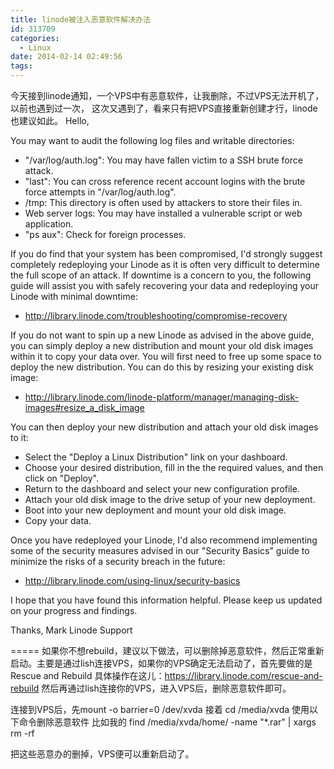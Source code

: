 ```yaml
---
title: linode被注入恶意软件解决办法
id: 313709
categories:
  - Linux
date: 2014-02-14 02:49:56
tags:
---
```


今天接到linode通知，一个VPS中有恶意软件，让我删除，不过VPS无法开机了，以前也遇到过一次， 这次又遇到了，看来只有把VPS直接重新创建才行，linode也建议如此。
Hello,

You may want to audit the following log files and writable directories: 

- "/var/log/auth.log": You may have fallen victim to a SSH brute force attack.
- "last": You can cross reference recent account logins with the brute force attempts in "/var/log/auth.log".
- /tmp: This directory is often used by attackers to store their files in.
- Web server logs: You may have installed a vulnerable script or web application. 
- "ps aux": Check for foreign processes.

If you do find that your system has been compromised, I'd strongly suggest completely redeploying your Linode as it is often very difficult to determine the full scope of an attack. If downtime is a concern to you, the following guide will assist you with safely recovering your data and redeploying your Linode with minimal downtime: 

- http://library.linode.com/troubleshooting/compromise-recovery 

If you do not want to spin up a new Linode as advised in the above guide, you can simply deploy a new distribution and mount your old disk images within it to copy your data over. You will first need to free up some space to deploy the new distribution. You can do this by resizing your existing disk image: 

- http://library.linode.com/linode-platform/manager/managing-disk-images#resize_a_disk_image

You can then deploy your new distribution and attach your old disk images to it: 

- Select the "Deploy a Linux Distribution" link on your dashboard. 
- Choose your desired distribution, fill in the the required values, and then click on "Deploy". 
- Return to the dashboard and select your new configuration profile. 
- Attach your old disk image to the drive setup of your new deployment. 
- Boot into your new deployment and mount your old disk image. 
- Copy your data. 

Once you have redeployed your Linode, I'd also recommend implementing some of the security measures advised in our "Security Basics" guide to minimize the risks of a security breach in the future: 

- http://library.linode.com/using-linux/security-basics

I hope that you have found this information helpful. Please keep us updated on your progress and findings. 

Thanks,
Mark
Linode Support

=====
如果你不想rebuild，建议以下做法，可以删除掉恶意软件，然后正常重新启动。主要是通过lish连接VPS，如果你的VPS确定无法启动了，首先要做的是Rescue and Rebuild
具体操作在这儿：https://library.linode.com/rescue-and-rebuild
然后再通过lish连接你的VPS，进入VPS后，删除恶意软件即可。

连接到VPS后，先mount -o barrier=0 /dev/xvda
接着 cd /media/xvda
使用以下命令删除恶意软件
比如我的 find /media/xvda/home/ -name "*.rar" | xargs rm -rf

把这些恶意办的删掉，VPS便可以重新启动了。